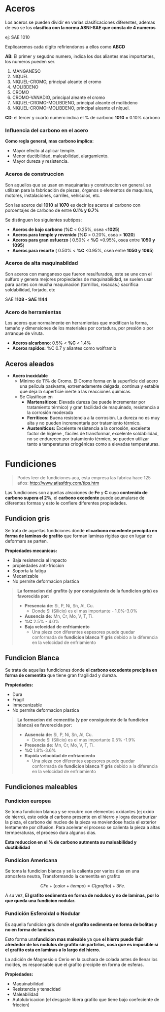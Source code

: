 

# Aceros

Los aceros se pueden dividir en varias clasificaciones diferentes, ademas de eso se los **clasifica con la norma ASNI-SAE que consta de 4 numeros**

ej: SAE 1010

Explicaremos cada digito refiriendonos a ellos como  **ABCD**

**AB**: El primer y segudno numero, indica los dos aliantes mas importantes, los numeros pueden ser.
1. MANGANESO
2. NIQUEL
3. NIQUEL-CROMO, principal aleante el cromo
4. MOLIBDENO
5. CROMO
6. CROMO-VANADIO, principal aleante el cromo
8. NIQUEL-CROMO-MOLIBDENO, principal aleante el molibdeno
9. NIQUEL-CROMO-MOLIBDENO, principal aleante el níquel.

**CD**: el tercer y cuarto numero indica el % de carbono
**1010** = 0.10% carbono

### Influencia del carbono en el acero

**Como regla general, mas carbono implica:**
* Mayor efecto al aplicar temple.
* Menor ductibilidad, maleabilidad, alargamiento.
* Mayor dureza y resistencia.


### Aceros de construccion

Son aquellos que se usan en maquinarias y construccion en general.
se utilizan para la fabricación de piezas, órganos o elementos de maquinas, motores, instalaciones, carriles, vehículos, etc.

Son las aceros del **1010** al **1070** es decir los aceros al carbono con porcentajes de carbono de entre **0.1% y 0.7%**

Se distinguen los siguientes subtipos:
* **Aceros de bajo carbono** (**%C** < 0.25%, osea <**1025**)
* **Aceros para temple y revenido** (**%C** > 0.20%, osea > **1020**)
* **Aceros para gran esfuerzo** ( 0.50% < **%C** <0.95%, osea entre **1050 y 1095**)
* **Aceros para resorte** ( 0.50% < **%C** <0.95%, osea entre **1050 y 1095**)

### Aceros de alta maquinabildad

Son aceros con manganeso que fueron resulfurados, este se une con el sulfuro y genera mejores propiedades de maquinabilidad, se suelen usar para partes con mucha maquinacion (tornillos, rosacas.) sacrifica soldabilidad, forjado, etc

SAE **1108 - SAE 1144**

### Acero de herramientas

Los aceros que normalmente en herramientas que modifican la forma, tamaño y
dimensiones de los materiales por cortadura, por presión o por arranque de viruta.

* **Aceros alcarbono**: 0.5% < **%C** < 1.4%
* **Aceros rapidos:** %C 0.7 y aliantes como wolframio 

## Aceros aleados

* **Acero inoxidable**
	* Mínimo de 11% de Cromo. El Cromo forma en la superficie del acero una película pasivante, extremadamente delgada, continua y estable que deja la superficie inerte a las reacciones químicas.
	* Se Clasifican en
		* **Martensiticos:** Elevada dureza (se puede incrementar por tratamiento térmico) y gran facilidad de maquinado, resistencia a la corrosión moderada 
		* **Ferríticos:** Buena resistencia a la corrosión. La dureza no es muy alta y no pueden incrementarla por tratamiento térmico.
		* **Austeníticos:** Excelente resistencia a la corrosión, excelente factor de higiene , fáciles de transformar, excelente soldabilidad, no se endurecen por tratamiento térmico, se pueden utilizar tanto a temperaturas criogénicas como a elevadas temperaturas.


# Fundiciones

>Podes leer de fundiciones aca, esta empresa las fabrica hace 125 años:
>http://www.atlasfdry.com/tips.htm

Las fundiciones son aquellas aleaciones de **Fe** y **C** cuyo **contenido de carbono supera el 2%**, el **carbono excedente** puede acumularse de diferentes formas y esto le confiere diferentes propiedades.

## Fundicion gris

Se trata de aquellas fundiciones donde **el carbono excedente precipita en forma de laminas de grafito** que forman laminas rigidas que en lugar de deformars se parten.



**Propiedades mecanicas:**
* Baja resistencia al impacto
* propiedades anti-friccion
* Soporta la fatiga
* Mecanizable
* No permite deformacion plastica


>**La formacion del grafito (y por consiguiente de la fundicion gris) es favorecida por:**
> * **Presencia de:** Si, P, Ni, Sn, Al, Cu.
> 	* 	Donde Si (Silicio) es el mas importante - 1.0%-3.0%
> * **Ausencia de:** Mn, Cr, Mo, V, T, Ti.
> * **%C** 2.5% - 4.0%
> * **Baja velocidad de enfriamiento**
> 	*	Una pieza con diferentes espesores puede quedar conformada de **fundicion blanca Y gris** debido a la diferencia en la velocidad de enfriamiento


## Fundicion Blanca

Se trata de aquellas fundiciones donde **el carbono excedente precipita en forma de cementita** que tiene gran fragilidad y dureza.

**Propiedades:**
* Dura
* Fragil
* Inmecanizable
* No permite deformacion plastica

>**La formacion del cementita (y por consiguiente de la fundicion blanca) es favorecida por:**
> * **Ausencia de:** Si, P, Ni, Sn, Al, Cu.
> 	* 	Donde Si (Silicio) es el mas importante 0.5% -1.9%
> * **Presencia de:** Mn, Cr, Mo, V, T, Ti.
> * **%C** 1.8%-3.6%
> * **Rapida velocidad de enfriamiento**
> 	*	Una pieza con diferentes espesores puede quedar conformada de **fundicion blanca Y gris** debido a la diferencia en la velocidad de enfriamiento


## Fundiciones maleables

### Fundicion europea

Se toma fundicion blanca y se recubre con elementos oxidantes (ej oxido de hierro), este oxida el carbono presente en el hierro y logra decarburizar la pieza, el carbono del nucleo de la pieza va moviendose hacia el exterior lentamente por difusion.
Para acelerar el proceso se calienta la pieza a altas termperaturas, el proceso dura algunos dias.

**Esta reduccion en el % de carbono autmenta su maleabilidad y ductibilidad**


### Fundicion Americana


Se toma la fundicion blanca y se la calienta por varios dias en una atmosfera neutra, Transformando la cementita en grafito

$$CFe + (calor + tiempo) = C (grafito) + 3 Fe.$$

A su vez, **El grafito sedimenta en forma de nodulos y no de laminas, por lo que queda una fundicion nodular.**


### Fundición Esferoidal o Nodular

Es aquella fundicion gris donde **el grafito sedimenta en forma de bolitas y no en forma de laminas**.

Esto forma una**fundicion mas maleable** ya que **el hierro puede fluir alrededor de los nodulos de grafito sin partirlos, cosa que es imposible  si el grafito esta en laminas a lo largo del hierro.**

La adición de Magnesio o Cerio en la cuchara de
colada antes de llenar los moldes, es responsable que
el grafito precipite en forma de esferas.

**Propiedades:**
* Maquinabilidad
* Resistencia y tenacidad
* Maleabilidad
* Autolubricacion (el desgaste libera grafito que tiene bajo coefeciente de friccion)
<!--stackedit_data:
eyJoaXN0b3J5IjpbMTEwMjQ2MTUzOF19
-->